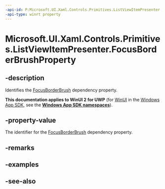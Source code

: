 ```yaml
---
-api-id: P:Microsoft.UI.Xaml.Controls.Primitives.ListViewItemPresenter.FocusBorderBrushProperty
-api-type: winrt property
---
```


<!-- Property syntax
public Windows.UI.Xaml.DependencyProperty FocusBorderBrushProperty { get; }
-->

# Microsoft.UI.Xaml.Controls.Primitives.ListViewItemPresenter.FocusBorderBrushProperty

## -description
Identifies the [FocusBorderBrush](listviewitempresenter_focusborderbrush.md) dependency property.

**This documentation applies to WinUI 2 for UWP** (for [WinUI](/windows/apps/winui/winui3/) in the [Windows App SDK](/windows/apps/windows-app-sdk/), see the **[Windows App SDK namespaces](/windows/windows-app-sdk/api/winrt/)**).

## -property-value
The identifier for the [FocusBorderBrush](listviewitempresenter_focusborderbrush.md) dependency property.

## -remarks

## -examples

## -see-also
